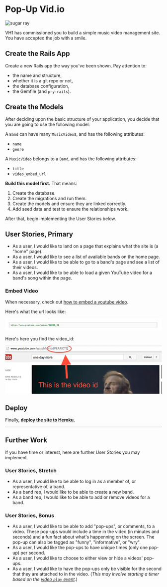 # Pop-Up Vid.io

![sugar ray][sugar-ray-video]

VH1 has commissioned you to build a simple music video management site. You 
have accepted the job with a smile.

## Create the Rails App

Create a new Rails app the way you've been shown. Pay attention to:

- the name and structure,
- whether it is a git repo or not,
- the database configuration,
- the Gemfile (and `pry-rails`).

## Create the Models

After deciding upon the basic structure of your application, you decide that
you are going to use the following model:

A `Band` can have many `MusicVideo`s, and has the following attributes:

- `name`
- `genre`

A `MusicVideo` belongs to a `Band`, and has the following attributes:

- `title`
- `video_embed_url`

**Build this model first.** That means:

1. Create the database.
2. Create the migrations and run them.
3. Create the models and ensure they are linked correctly.
4. Add seed data and test to ensure the relationships work.

After that, begin implementing the User Stories below.

## User Stories, Primary

- As a user, I would like to land on a page that explains what the site is 
  (a "home" page).
- As a user, I would like to see a list of available bands on the home page.
- As a user, I would like to be able to go to a band's page and see a list of
  their videos.
- As a user, I would like to be able to load a given YouTube video for a
  band's song within the page.

### Embed Video

When necessary, check out [how to embed a youtube video][embed-video-howto].

Here's what the url looks like:

![youtube_url](youtube_url.png)

Here's here you find the video_id:

![video_id](youtube_id.png)

## Deploy

Finally, **[deploy the site to Heroku.](/work/w05/d04/instructor/README.md)**

---

## Further Work

If you have time or interest, here are further User Stories you may implement.

### User Stories, Stretch

- As a user, I would like to be able to log in as a member of, or representative
  of, a band.
- As a band rep, I would like to be able to create a new band.
- As a band rep, I would like to be able to add or remove videos for a band.

### User Stories, Bonus

- As a user, I would like to be able to add "pop-ups", or comments, to a video.
  These pop-ups would include a time in the video (in minutes and seconds) and
  a fun fact about what's happenning on the screen. The pop-up can also be
  tagged as "funny", "informative", or "wry".
- As a user, I would like the pop-ups to have unique times (only one pop-up) per
  second.
- As a user, I would like to choose to either view or hide a videos' pop-ups.
- As a user, I would like to have the pop-ups only be visible for the second
  that they are attached to in the video. (*This may involve starting a timer
  based on the [video `play` event][youtube-video-events].*)

<!-- LINKS -->

[sugar-ray-video]:   http://ak-hdl.buzzfed.com/static/enhanced/webdr03/2013/1/18/12/enhanced-buzz-4260-1358528723-14.jpg
[embed-video-howto]: https://developers.google.com/youtube/player_parameters#Embedding_a_Player
[youtube-video-events]: https://developers.google.com/youtube/js_api_reference#Events
